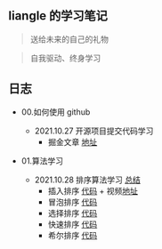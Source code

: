 ## liangle 的学习笔记

> 送给未来的自己的礼物

> 自我驱动、终身学习

## 日志

- 00.如何使用 github

  - 2021.10.27 开源项目提交代码学习
    - 掘金文章 [地址](https://juejin.cn/post/7025879447307829284/)

- 01.算法学习
  - 2021.10.28 排序算法学习 [总结](https://github.com/liangle/liangle-frontend-studybook/tree/master/algorithm/README.md)
    - 插入排序 [代码](https://github.com/liangle/liangle-frontend-studybook/tree/master/algorithm/00.insertion_sort.js) + 视频[地址](https://www.bilibili.com/video/BV14r4y1C7q5)
    - 冒泡排序 [代码](https://github.com/liangle/liangle-frontend-studybook/tree/master/algorithm/01.bubble_sort.js)
    - 选择排序 [代码](https://github.com/liangle/liangle-frontend-studybook/tree/master/algorithm/02.selection_sort.js)
    - 快速排序 [代码](https://github.com/liangle/liangle-frontend-studybook/tree/master/algorithm/03.quick_sort.js)
    - 希尔排序 [代码](https://github.com/liangle/liangle-frontend-studybook/tree/master/algorithm/04.shell_sort.js)

